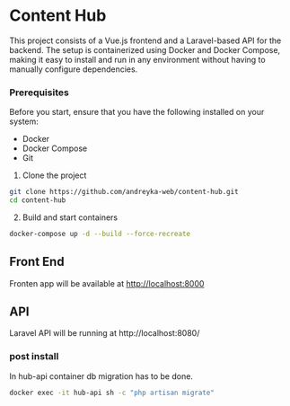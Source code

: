# Content Hub

This project consists of a Vue.js frontend and a Laravel-based API for the backend. The setup is containerized using Docker and Docker Compose, making it easy to install and run in any environment without having to manually configure dependencies.

### Prerequisites
Before you start, ensure that you have the following installed on your system:

- Docker
- Docker Compose
- Git

1. Clone the project
```sh
git clone https://github.com/andreyka-web/content-hub.git
cd content-hub
```
2. Build and start containers
```sh
docker-compose up -d --build --force-recreate
```

## Front End
Fronten app will be available at [http://localhost:8000](http://localhost:8000) 
 
## API
Laravel API will be running at http://localhost:8080/



### post install
In hub-api container db migration has to be done.

```sh
docker exec -it hub-api sh -c "php artisan migrate"
```